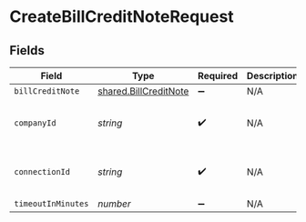 # CreateBillCreditNoteRequest


## Fields

| Field                                                          | Type                                                           | Required                                                       | Description                                                    | Example                                                        |
| -------------------------------------------------------------- | -------------------------------------------------------------- | -------------------------------------------------------------- | -------------------------------------------------------------- | -------------------------------------------------------------- |
| `billCreditNote`                                               | [shared.BillCreditNote](../../models/shared/billcreditnote.md) | :heavy_minus_sign:                                             | N/A                                                            |                                                                |
| `companyId`                                                    | *string*                                                       | :heavy_check_mark:                                             | N/A                                                            | 8a210b68-6988-11ed-a1eb-0242ac120002                           |
| `connectionId`                                                 | *string*                                                       | :heavy_check_mark:                                             | N/A                                                            | 2e9d2c44-f675-40ba-8049-353bfcb5e171                           |
| `timeoutInMinutes`                                             | *number*                                                       | :heavy_minus_sign:                                             | N/A                                                            |                                                                |